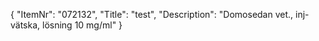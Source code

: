 {
  "ItemNr": "072132",
  "Title": "test",
  "Description": "Domosedan vet., inj-vätska, lösning 10 mg/ml"
}